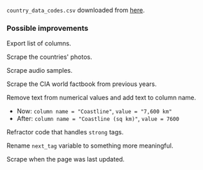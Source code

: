 `country_data_codes.csv` downloaded from [here](https://www.cia.gov/the-world-factbook/references/country-data-codes/).

### Possible improvements
Export list of columns.

Scrape the countries' photos.

Scrape audio samples.

Scrape the CIA world factbook from previous years.

Remove text from numerical values and add text to column name.
- Now: `column name = "Coastline"`, `value = "7,600 km"`
- After: `column name = "Coastline (sq km)"`, `value = 7600`

Refractor code that handles `strong` tags.

Rename `next_tag` variable to something more meaningful.

Scrape when the page was last updated.
